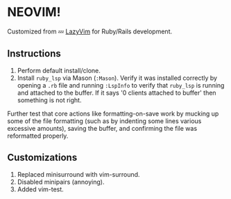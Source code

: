 # NEOVIM!

 Customized from 💤 [LazyVim](https://github.com/LazyVim/LazyVim) for Ruby/Rails development.

## Instructions 

1. Perform default install/clone.
2. Install `ruby_lsp` via Mason (`:Mason`). Verify it was installed correctly by opening a `.rb` file and running `:LspInfo` to verify that `ruby_lsp` is running and attached to the buffer. If it says '0 clients attached to buffer' then something is not right.

Further test that core actions like formatting-on-save work by mucking up some of the file formatting (such as by indenting some lines various excessive amounts), saving the buffer, and confirming the file was reformatted properly.

## Customizations

1. Replaced minisurround with vim-surround.
2. Disabled minipairs (annoying).
3. Added vim-test.
